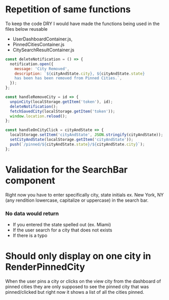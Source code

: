 # Repetition of same functions

To keep the code DRY I would have made the functions being used in the files below reusable

- UserDashboardContainer.js,
- PinnedCitiesContainer.js
- CitySearchResultContainer.js

```js
const deleteNotification = () => {
  notification.open({
    message: 'City Removed',
    description: `${cityAndState.city}, ${cityAndState.state} 
    has been has been removed from Pinned Cities.`,
  });
};

const handleRemoveCity = id => {
  unpinCity(localStorage.getItem('token'), id);
  deleteNotification();
  fetchSavedCity(localStorage.getItem('token'));
  window.location.reload();
};

const handleOnCityClick = cityAndState => {
  localStorage.setItem('cityAndState', JSON.stringify(cityAndState));
  setCityAndState(localStorage.getItem('cityAndState'));
  push(`/pinned/${cityAndState.state}/${cityAndState.city}`);
};
```

# Validation for the SearchBar component

Right now you have to enter specifically city, state initials ex. New York, NY (any rendition lowercase, capitalize or uppercase) in the search bar.

### No data would return

- If you entered the state spelled out (ex. Miami)
- If the user search for a city that does not exists
- If there is a typo

# Should only display on one city in RenderPinnedCity

When the user pins a city or clicks on the view city from the dashboard of pinned cities they are only supposed to see the pinned city that was pinned/clicked but right now it shows a list of all the cities pinned.
